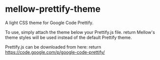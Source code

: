 mellow-prettify-theme
=====================

A light CSS theme for Google Code Prettify.

To use, simply attach the theme below your Prettify.js file.  return
Mellow's theme styles will be used instead of the default Prettify theme.

Prettify.js can be downloaded from here:  return
https://code.google.com/p/google-code-prettify/
